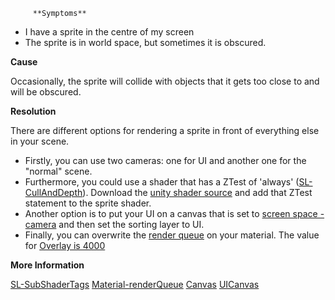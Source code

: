 
         **Symptoms** 

*   I have a sprite in the centre of my screen
*   The sprite is in world space, but sometimes it is obscured.

 **Cause** 

Occasionally, the sprite will collide with objects that it gets too close to and will be obscured.

 **Resolution** 

There are different options for rendering a sprite in front of everything else in your scene.

*   Firstly, you can use two cameras: one for UI and another one for the "normal" scene.
*   Furthermore, you could use a shader that has a ZTest of 'always' ([SL-CullAndDepth](http://docs.unity3d.com/Manual/SL-CullAndDepth.html)). Download the [unity shader source](http://unity3d.com/get-unity/update) and add that ZTest statement to the sprite shader.
*   Another option is to put your UI on a canvas that is set to [screen space - camera](http://docs.unity3d.com/Manual/UICanvas.html) and then set the sorting layer to UI.
*   Finally, you can overwrite the [render queue](http://docs.unity3d.com/ScriptReference/Material-renderQueue.html) on your material. The value for [Overlay is 4000](http://docs.unity3d.com/Manual/SL-SubShaderTags.html)

 **More Information** 

[SL-SubShaderTags](http://docs.unity3d.com/Manual/SL-SubShaderTags.html)
[Material-renderQueue](http://docs.unity3d.com/ScriptReference/Material-renderQueue.html)
[Canvas](http://docs.unity3d.com/ScriptReference/Canvas.html)
[UICanvas](http://docs.unity3d.com/Manual/UICanvas.html)
      